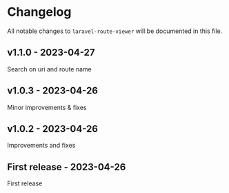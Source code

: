 # Changelog

All notable changes to `laravel-route-viewer` will be documented in this file.

## v1.1.0 - 2023-04-27

Search on uri and route name

## v1.0.3 - 2023-04-26

Minor improvements & fixes

## v1.0.2 - 2023-04-26

Improvements and fixes

## First release - 2023-04-26

First release
